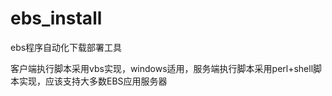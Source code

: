 ebs_install
===========

ebs程序自动化下载部署工具

客户端执行脚本采用vbs实现，windows适用，服务端执行脚本采用perl+shell脚本实现，应该支持大多数EBS应用服务器